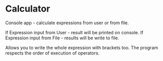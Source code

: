 # Calculator

Console app - calculate expressions from user or from file.

If Expression input from User - result will be printed on console.
If Expression input from File - results will be write to file.

Allows you to write the whole expression with brackets too.
The program respects the order of execution of operators.
